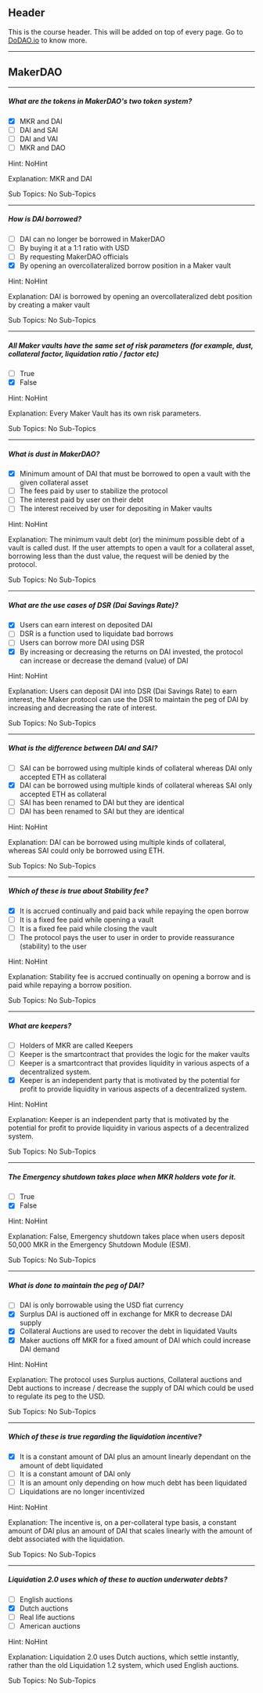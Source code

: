 ## Header
This is the course header. This will be added on top of every page. Go to [DoDAO.io](https://www.dodao.io) to know more.

 ---
 
 ## MakerDAO
 
 
---

##### What are the tokens in MakerDAO's two token system?  

- [x]  MKR and DAI
- [ ]  DAI and SAI
- [ ]  DAI and VAI
- [ ]  MKR and DAO
  
Hint: NoHint
         
Explanation: MKR and DAI

Sub Topics: No Sub-Topics
 

---

##### How is DAI borrowed?  

- [ ]  DAI can no longer be borrowed in MakerDAO
- [ ]  By buying it at a 1:1 ratio with USD
- [ ]  By requesting MakerDAO officials
- [x]  By opening an overcollateralized borrow position in a Maker vault
  
Hint: NoHint
         
Explanation: DAI is borrowed by opening an overcollateralized debt position by creating a maker vault

Sub Topics: No Sub-Topics
 

---

##### All Maker vaults have the same set of risk parameters (for example, dust, collateral factor, liquidation ratio / factor etc)  

- [ ]  True
- [x]  False
  
Hint: NoHint
         
Explanation: Every Maker Vault has its own risk parameters.

Sub Topics: No Sub-Topics
 

---

##### What is dust in MakerDAO?  

- [x]  Minimum amount of DAI that must be borrowed to open a vault with the given collateral asset
- [ ]  The fees paid by user to stabilize the protocol
- [ ]  The interest paid by user on their debt
- [ ]  The interest received by user for depositing in Maker vaults
  
Hint: NoHint
         
Explanation: The minimum vault debt (or) the minimum possible debt of a vault is called dust. If the user attempts to open a vault for a collateral asset, borrowing less than the dust value, the request will be denied by the protocol.

Sub Topics: No Sub-Topics
 

---

##### What are the use cases of DSR (Dai Savings Rate)?  

- [x]  Users can earn interest on deposited DAI
- [ ]  DSR is a function used to liquidate bad borrows
- [ ]  Users can borrow more DAI using DSR
- [x]  By increasing or decreasing the returns on DAI invested, the protocol can increase or decrease the demand (value) of DAI
  
Hint: NoHint
         
Explanation: Users can deposit DAI into DSR (Dai Savings Rate) to earn interest, the Maker protocol can use the DSR to maintain the peg of DAI by increasing and decreasing the rate of interest.

Sub Topics: No Sub-Topics
 

---

##### What is the difference between DAI and SAI?  

- [ ]  SAI can be borrowed using multiple kinds of collateral whereas DAI only accepted ETH as collateral
- [x]  DAI can be borrowed using multiple kinds of collateral whereas SAI only accepted ETH as collateral
- [ ]  SAI has been renamed to DAI but they are identical
- [ ]  DAI has been renamed to SAI but they are identical
  
Hint: NoHint
         
Explanation: DAI can be borrowed using multiple kinds of collateral, whereas SAI could only be borrowed using ETH.

Sub Topics: No Sub-Topics
 

---

##### Which of these is true about Stability fee?  

- [x]  It is accrued continually and paid back while repaying the open borrow
- [ ]  It is a fixed fee paid while opening a vault
- [ ]  It is a fixed fee paid while closing the vault
- [ ]  The protocol pays the user to user in order to provide reassurance (stability) to the user
  
Hint: NoHint
         
Explanation: Stability fee is accrued continually on opening a borrow and is paid while repaying a borrow position.

Sub Topics: No Sub-Topics
 

---

##### What are keepers?  

- [ ]  Holders of MKR are called Keepers
- [ ]  Keeper is the smartcontract that provides the logic for the maker vaults
- [ ]  Keeper is a smartcontract that provides liquidity in various aspects of a decentralized system.
- [x]  Keeper is an independent party that is motivated by the potential for profit to provide liquidity in various aspects of a decentralized system.
  
Hint: NoHint
         
Explanation: Keeper is an independent party that is motivated by the potential for profit to provide liquidity in various aspects of a decentralized system.

Sub Topics: No Sub-Topics
 

---

##### The Emergency shutdown takes place when MKR holders vote for it.  

- [ ]  True
- [x]  False
  
Hint: NoHint
         
Explanation: False, Emergency shutdown takes place when users deposit 50,000 MKR in the Emergency Shutdown Module (ESM).

Sub Topics: No Sub-Topics
 

---

##### What is done to maintain the peg of DAI?  

- [ ]  DAI is only borrowable using the USD fiat currency
- [x]  Surplus DAI is auctioned off in exchange for MKR to decrease DAI supply
- [x]  Collateral Auctions are used to recover the debt in liquidated Vaults
- [x]  Maker auctions off MKR for a fixed amount of DAI which could increase DAI demand
  
Hint: NoHint
         
Explanation: The protocol uses Surplus auctions, Collateral auctions and Debt auctions to increase / decrease the supply of DAI which could be used to regulate its peg to the USD.

Sub Topics: No Sub-Topics
 

---

##### Which of these is true regarding the liquidation incentive?  

- [x]  It is a constant amount of DAI plus an amount linearly dependant on the amount of debt liquidated
- [ ]  It is a constant amount of DAI only
- [ ]  It is an amount only depending on how much debt has been liquidated
- [ ]  Liquidations are no longer incentivized
  
Hint: NoHint
         
Explanation: The incentive is, on a per-collateral type basis, a constant amount of DAI plus an amount of DAI that scales linearly with the amount of debt associated with the liquidation.

Sub Topics: No Sub-Topics
 

---

##### Liquidation 2.0 uses which of these to auction underwater debts?  

- [ ]  English auctions
- [x]  Dutch auctions
- [ ]  Real life auctions
- [ ]  American auctions
  
Hint: NoHint
         
Explanation: Liquidation 2.0 uses Dutch auctions, which settle instantly, rather than the old Liquidation 1.2 system, which used English auctions.

Sub Topics: No Sub-Topics
 
